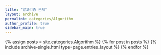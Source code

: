 ```yaml
---
title: "알고리즘 문제"
layout: archive
permalink: categories/Algorithm
author_profile: true
sidebar_main: true
---
```



{% assign posts = site.categories.Algorithm %}
{% for post in posts %} {% include archive-single.html type=page.entries_layout %} {% endfor %}
